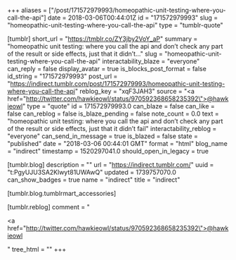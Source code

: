 +++
aliases = ["/post/171572979993/homeopathic-unit-testing-where-you-call-the-api"]
date = 2018-03-06T00:44:01Z
id = "171572979993"
slug = "homeopathic-unit-testing-where-you-call-the-api"
type = "tumblr-quote"

[tumblr]
short_url = "https://tmblr.co/ZY3jby2VoY_aP"
summary = "homeopathic unit testing: where you call the api and don’t check any part of the result or side effects, just that it didn’t..."
slug = "homeopathic-unit-testing-where-you-call-the-api"
interactability_blaze = "everyone"
can_reply = false
display_avatar = true
is_blocks_post_format = false
id_string = "171572979993"
post_url = "https://indirect.tumblr.com/post/171572979993/homeopathic-unit-testing-where-you-call-the-api"
reblog_key = "xqF3JAH3"
source = "<a href=\"http://twitter.com/hawkieowl/status/970592368658235392\">@hawkieowl</a>"
type = "quote"
id = 171572979993.0
can_blaze = false
can_like = false
can_reblog = false
is_blaze_pending = false
note_count = 0.0
text = "homeopathic unit testing: where you call the api and don&rsquo;t check any part of the result or side effects, just that it didn&rsquo;t fail"
interactability_reblog = "everyone"
can_send_in_message = true
is_blazed = false
state = "published"
date = "2018-03-06 00:44:01 GMT"
format = "html"
blog_name = "indirect"
timestamp = 1520297041.0
should_open_in_legacy = true

[tumblr.blog]
description = ""
url = "https://indirect.tumblr.com/"
uuid = "t:PgyUJU3SA2Klwyt81UWAwQ"
updated = 1739757070.0
can_show_badges = true
name = "indirect"
title = "indirect"

[tumblr.blog.tumblrmart_accessories]

[tumblr.reblog]
comment = "<p><a href=\"http://twitter.com/hawkieowl/status/970592368658235392\">@hawkieowl</a></p>"
tree_html = ""
+++
